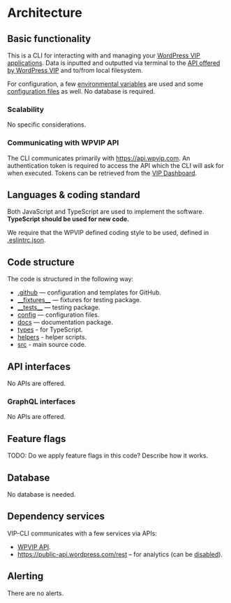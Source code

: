 # Architecture

## Basic functionality

This is a CLI for interacting with and managing your [WordPress VIP applications](https://docs.wpvip.com/technical-references/vip-cli/). Data is inputted and outputted via terminal to the [API offered by WordPress VIP](#communicating-with-wpvip-api) and to/from local filesystem.

For configuration, a few [environmental variables](SETUP.md#environmental-variables) are used and some [configuration files](SETUP.md#configuration-files) as well. No database is required.

### Scalability

No specific considerations.

### Communicating with WPVIP API

The CLI communicates primarily with https://api.wpvip.com. An authentication token is required to access the API which the CLI will ask for when executed. Tokens can be retrieved from the [VIP Dashboard](https://dashboard.wpvip.com/).

## Languages & coding standard

Both JavaScript and TypeScript are used to implement the software. **TypeScript should be used for new code.**

We require that the WPVIP defined coding style to be used, defined in [.eslintrc.json](https://github.com/Automattic/vip-cli/blob/trunk/.eslintrc.json).

## Code structure

The code is structured in the following way:

- [.github](https://github.com/Automattic/vip-service-boilerplate/tree/trunk/.github) — configuration and templates for GitHub.
- [\_\_fixtures\_\_](https://github.com/Automattic/vip-service-boilerplate/tree/trunk/__fixtures__) — fixtures for testing package.
- [\_\_tests\_\_](https://github.com/Automattic/vip-service-boilerplate/tree/trunk/__tests__) — testing package.
- [config](https://github.com/Automattic/vip-service-boilerplate/tree/trunk/config) — configuration files.
- [docs](https://github.com/Automattic/vip-service-boilerplate/tree/trunk/docs) — documentation package.
- [types](https://github.com/Automattic/vip-service-boilerplate/tree/trunk/types) - for TypeScript.
- [helpers](https://github.com/Automattic/vip-service-boilerplate/tree/trunk/helpers) - helper scripts.
- [src](https://github.com/Automattic/vip-service-boilerplate/tree/trunk/src) - main source code.

## API interfaces

No APIs are offered.

### GraphQL interfaces

No APIs are offered.

## Feature flags

TODO: Do we apply feature flags in this code? Describe how it works.

## Database

No database is needed.

## Dependency services

VIP-CLI communicates with a few services via APIs:

- [WPVIP API](#communicating-with-wpvip-api).
- https://public-api.wordpress.com/rest – for analytics (can be [disabled](SETUP.md#analytics)).

## Alerting

There are no alerts.
